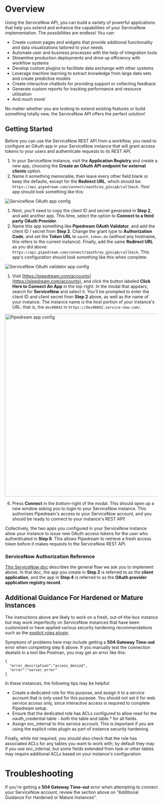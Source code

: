 # Overview

Using the ServiceNow API, you can build a variety of powerful applications that
help you extend and enhance the capabilities of your ServiceNow implementation.
The possibilities are endless! You can:

- Create custom pages and widgets that provide additional functionality and
  data visualizations tailored to your needs
- Automate user and business processes with the help of integration tools
- Streamline production deployments and drive up efficiency with workflow
  systems
- Develop custom plugins to facilitate data exchange with other systems
- Leverage machine learning to extract knowledge from large data sets and
  create predictive models
- Create interactive chatbots for providing support or collecting feedback
- Generate custom reports for tracking performance and resource utilization
- And much more!

No matter whether you are looking to extend existing features or build
something totally new, the ServiceNow API offers the perfect solution!

## Getting Started

Before you can use the ServiceNow REST API from a workflow, you need to configure an OAuth app in your ServiceNow instance that will grant access tokens to your users and authenticate requests to its REST API. 

1. In your ServiceNow instance, visit the **Application Registry** and create a new app, choosing the **Create an OAuth API endpoint for external clients** option.
2. Name it something memorable, then leave every other field blank or keep the defaults, except for the **Redirect URL**, which should be: `https://api.pipedream.com/connect/oauth/oa_g2oiqA/callback`. Your app should look something like this:

<div>
<img alt="ServiceNow OAuth app config" src="https://res.cloudinary.com/pipedreamin/image/upload/v1681312149/docs/components/ServiceNow/oauth-app-config_kmnpav.png">
</div>

1. Next, you'll need to copy the client ID and secret generated in **Step 2**, and add another app. This time, select the option to **Connect to a third party OAuth Provider**.
2. Name this app something like **Pipedream OAuth Validator**, and add the client ID / secret from **Step 2**. Change the grant type to **Authorization Code**, and set the **Token URL** to `oauth_token.do` (without any hostname, this refers to the current instance). Finally, add the same **Redirect URL** as you did above: `https://api.pipedream.com/connect/oauth/oa_g2oiqA/callback`. This app's configuration should look something like this when complete:

<div>
<img alt="ServiceNow OAuth validator app config" src="https://res.cloudinary.com/pipedreamin/image/upload/v1681312149/docs/components/ServiceNow/oauth-validator-config_ij6ef0.png">
</div>

1. Visit [https://pipedream.com/accounts](https://pipedream.com/accounts), and click the button labeled **Click Here to Connect An App** in the top-right. In the modal that appears, search for **ServiceNow** and select it. You'll be prompted to enter the client ID and client secret from **Step 2** above, as well as the name of your instance. The instance name is the _host_ portion of your instance's URL: that is, the `dev98042` in `https://dev98042.service-now.com/`.

<div>
<img alt="Pipedream app config" width="600" src="https://res.cloudinary.com/pipedreamin/image/upload/v1681312149/docs/components/ServiceNow/oauth-app-config_kmnpav.png">
</div>

6. Press **Connect** in the bottom-right of the modal. This should open up a new window asking you to login to your ServiceNow instance. This authorizes Pipedream's access to your ServiceNow account, and you should be ready to connect to your instance's REST API!

Collectively, the two apps you configured in your ServiceNow instance allow your instance to issue new OAuth access tokens for the user who authenticated in **Step 6**. This allows Pipedream to retrieve a fresh access token before it makes requests to the ServiceNow REST API.

### ServiceNow Authorization Reference

[This ServiceNow doc](https://docs.servicenow.com/bundle/orlando-platform-administration/page/administer/security/concept/c_OAuthAuthorizationCodeFlow.html) describes the general flow we ask you to implement above. In that doc, the app you create in **Step 2** is referred to as the **client application**, and the app in **Step 4** is referred to as the **OAuth provider application registry record**.

## Additional Guidance For Hardened or Mature Instances ###

The instructions above are likely to work on a fresh, out-of-the-box instance but may work imperfectly on ServiceNow instances that have been customized or have applied various security hardening recommendations such as the [explicit roles plugin](https://docs.servicenow.com/en-US/bundle/vancouver-platform-security/page/administer/security/reference/explicit-role-plugin.html).

Symptoms of problems here may include getting a **504 Gateway Time-out** error when completing step 6 above. If you manually test the connection deatails in a tool like Postman, you may get an error like this:

```
{
  "error_description":"access_denied",
  "error":"server_error"
}
```

In these instances, the following tips may be helpful:

* Create a dedicated role for this purpose, and assign it to a service account that  is only used for this purpose.  You should not set it for web service access only, since interactive access is required to complete Pipedream setup.
* Ensure that the dedicated role has ACLs configured to allow read for the oauth_credential table - both the table and table.\* for all fields. 
* Assign snc_internal to this service account. This is important if you are using the explicit roles plugin as part of instance security hardening.

Finally, while not required, you should also check that the role has associated ACLs for any tables you want to work with; by default they may if you use snc_internal, but some fields extended from task or other tables may require additional ACLs based on your instance's configuration.

# Troubleshooting
If you're getting a **504 Gateway Time-out** error when attempting to connect your ServiceNow account, review the section above on "Additional Guidance For Hardened or Mature Instances".
